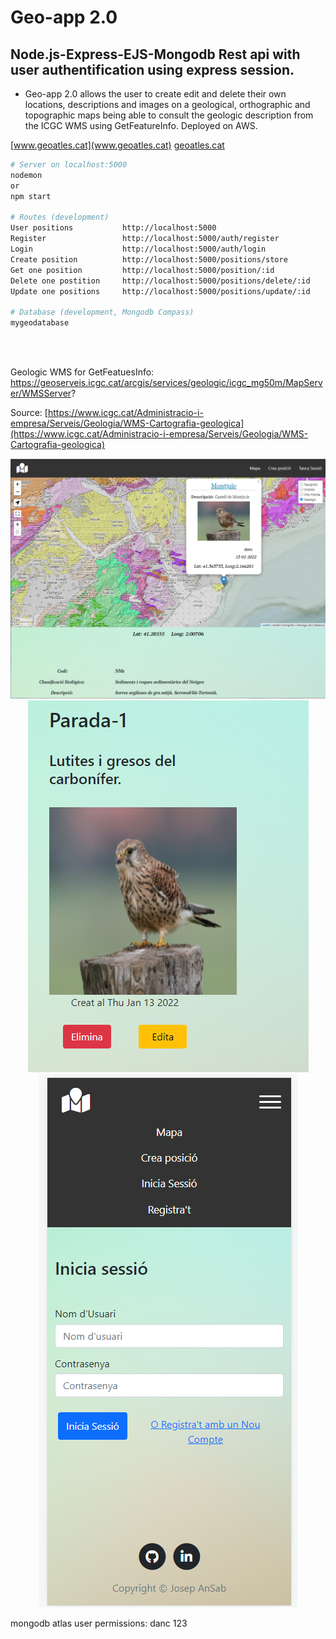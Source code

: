 # Geo-app 2.0

## Node.js-Express-EJS-Mongodb Rest api with user authentification using express session.


* Geo-app 2.0 allows the user to create edit and delete their own locations, descriptions and images on a geological,  orthographic and topographic maps being able to consult the geologic description from the ICGC WMS using GetFeatureInfo. Deployed on AWS.

[www.geoatles.cat](www.geoatles.cat)
[geoatles.cat](geoatles.cat)

```bash
# Server on localhost:5000
nodemon 
or
npm start

# Routes (development)
User positions	         http://localhost:5000
Register                 http://localhost:5000/auth/register
Login                    http://localhost:5000/auth/login
Create position          http://localhost:5000/positions/store
Get one position         http://localhost:5000/position/:id
Delete one postition     http://localhost:5000/positions/delete/:id
Update one positions     http://localhost:5000/positions/update/:id

# Database (development, Mongodb Compass)
mygeodatabase
```
<br>

<br>

Geologic WMS for GetFeatuesInfo: https://geoserveis.icgc.cat/arcgis/services/geologic/icgc_mg50m/MapServer/WMSServer? <br>

Source: [https://www.icgc.cat/Administracio-i-empresa/Serveis/Geologia/WMS-Cartografia-geologica](https://www.icgc.cat/Administracio-i-empresa/Serveis/Geologia/WMS-Cartografia-geologica)

<p align="center">
<img   src="./img_github/mapa-popup.PNG">
<img   src="./img_github/post.PNG">
<img   src="./img_github/mobil.PNG">
</p>


mongodb atlas user permissions: danc 123